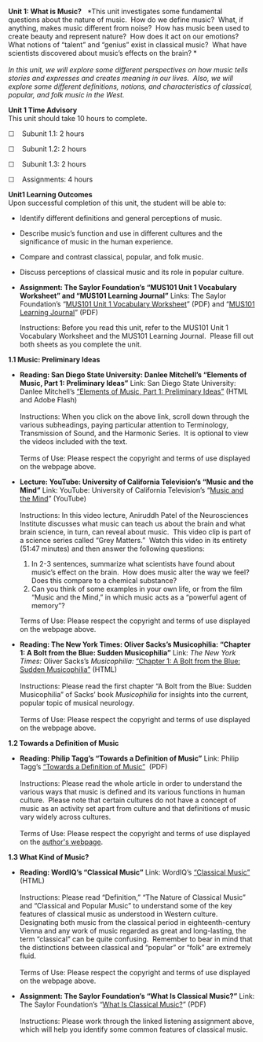 **Unit 1: What is Music?** <span id="1"></span> 
*This unit investigates some fundamental questions about the nature of
music.  How do we define music?  What, if anything, makes music
different from noise?  How has music been used to create beauty and
represent nature?  How does it act on our emotions?  What notions of
“talent” and “genius” exist in classical music?  What have scientists
discovered about music’s effects on the brain? *  
    
 *In this unit, we will explore some different perspectives on how music
tells stories and expresses and creates meaning in our lives.  Also, we
will explore some different definitions, notions, and characteristics of
classical, popular, and folk music in the West.*

**Unit 1 Time Advisory**  
This unit should take 10 hours to complete.  
  
 ☐    Subunit 1.1: 2 hours  
  
 ☐    Subunit 1.2: 2 hours  
  
 ☐    Subunit 1.3: 2 hours  
  
 ☐    Assignments: 4 hours

**Unit1 Learning Outcomes**  
Upon successful completion of this unit, the student will be able to:  
  
-   Identify different definitions and general perceptions of music.
-   Describe music’s function and use in different cultures and the
    significance of music in the human experience.
-   Compare and contrast classical, popular, and folk music.
-   Discuss perceptions of classical music and its role in popular
    culture.

-   **Assignment: The Saylor Foundation’s “MUS101 Unit 1 Vocabulary
    Worksheet” and “MUS101 Learning Journal”**
    Links: The Saylor Foundation’s “[MUS101 Unit 1 Vocabulary
    Worksheet](https://resources.saylor.org/wwwresources/archived/site/wp-content/uploads/2011/07/MUS101-Unit-1-VOCABULARY-WORKSHEET_FINAL.pdf)”
    (PDF) and “[MUS101 Learning
    Journal](https://resources.saylor.org/wwwresources/archived/site/wp-content/uploads/2011/07/MUS-101-UNIT-1-LEARNING-JOURNAL-REFLECTIONS_FINAL.pdf)”
    (PDF)  
      
     Instructions: Before you read this unit, refer to the MUS101 Unit 1
    Vocabulary Worksheet and the MUS101 Learning Journal.  Please fill
    out both sheets as you complete the unit. 

**1.1 Music: Preliminary Ideas** <span id="1.1"></span> 
-   **Reading: San Diego State University: Danlee Mitchell’s “Elements
    of Music, Part 1: Preliminary Ideas”**
    Link: San Diego State University: Danlee Mitchell’s [“Elements of
    Music, Part 1: Preliminary
    Ideas”](http://trumpet.sdsu.edu/M345/Elements_of_Music1.html) (HTML
    and Adobe Flash)  
        
     Instructions: When you click on the above link, scroll down through
    the various subheadings, paying particular attention to Terminology,
    Transmission of Sound, and the Harmonic Series.  It is optional to
    view the videos included with the text.  
        
     Terms of Use: Please respect the copyright and terms of use
    displayed on the webpage above. 

-   **Lecture: YouTube: University of California Television’s “Music and
    the Mind”**
    Link: YouTube: University of California Television’s “[Music and the
    Mind](http://www.youtube.com/watch?v=ZgKFeuzGEns)” (YouTube)  
        
     Instructions: In this video lecture, Aniruddh Patel of the
    Neurosciences Institute discusses what music can teach us about the
    brain and what brain science, in turn, can reveal about music.  This
    video clip is part of a science series called “Grey Matters.”  Watch
    this video in its entirety (51:47 minutes) and then answer the
    following questions:  

    1.  In 2-3 sentences, summarize what scientists have found about
        music’s effect on the brain.  How does music alter the way we
        feel?  Does this compare to a chemical substance?
    2.  Can you think of some examples in your own life, or from the
        film “Music and the Mind,” in which music acts as a “powerful
        agent of memory”?

    Terms of Use: Please respect the copyright and terms of use
    displayed on the webpage above. 

-   **Reading: The New York Times: Oliver Sacks’s Musicophilia: “Chapter
    1: A Bolt from the Blue: Sudden Musicophilia”**
    Link: *The New York Times:* Oliver Sacks’s *Musicophilia:* [“Chapter
    1: A Bolt from the Blue: Sudden
    Musicophilia”](http://www.nytimes.com/2007/10/28/books/review/1028-1st-sacks.html)
    (HTML)  
        
     Instructions: Please read the first chapter “A Bolt from the Blue:
    Sudden Musicophilia” of Sacks’ book *Musicophilia* for insights into
    the current, popular topic of musical neurology.  
        
     Terms of Use: Please respect the copyright and terms of use
    displayed on the webpage above. 

**1.2 Towards a Definition of Music** <span id="1.2"></span> 
-   **Reading: Philip Tagg’s “Towards a Definition of Music”**
    Link: Philip Tagg’s [“Towards a Definition of
    Music”](http://www.tagg.org/teaching/musdef.pdf)  (PDF)  
        
     Instructions: Please read the whole article in order to understand
    the various ways that music is defined and its various functions in
    human culture.  Please note that certain cultures do not have a
    concept of music as an activity set apart from culture and that
    definitions of music vary widely across cultures.  
        
     Terms of Use: Please respect the copyright and terms of use
    displayed on the [author's webpage](http://www.tagg.org/).

**1.3 What Kind of Music?** <span id="1.3"></span> 
-   **Reading: WordIQ’s “Classical Music”**
    Link: WordIQ’s [“Classical
    Music”](http://www.wordiq.com/definition/Classical_music) (HTML)  
        
     Instructions: Please read “Definition,” “The Nature of Classical
    Music” and “Classical and Popular Music” to understand some of the
    key features of classical music as understood in Western culture. 
    Designating both music from the classical period in
    eighteenth-century Vienna and any work of music regarded as great
    and long-lasting, the term “classical” can be quite confusing.
     Remember to bear in mind that the distinctions between classical
    and “popular” or “folk” are extremely fluid.  
        
     Terms of Use: Please respect the copyright and terms of use
    displayed on the webpage above. 

-   **Assignment: The Saylor Foundation’s “What Is Classical Music?”**
    Link: The Saylor Foundation’s “[What Is Classical
    Music?](https://resources.saylor.org/wwwresources/archived/site/wp-content/uploads/2011/07/MUS-101-Subunit-1.3-What-Is-Classical-Music_FINAL.pdf)”
    (PDF)  
        
     Instructions: Please work through the linked listening assignment
    above, which will help you identify some common features of
    classical music.  


